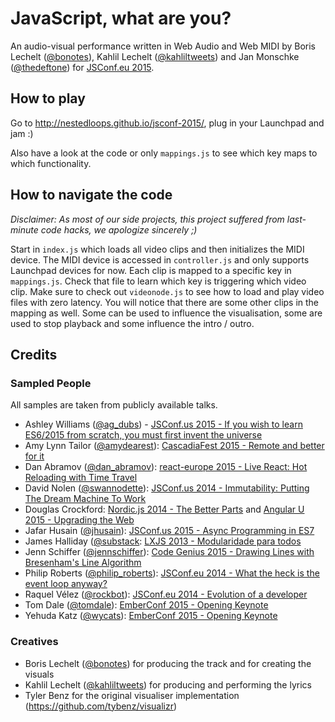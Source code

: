 # JavaScript, what are you?

An audio-visual performance written in Web Audio and Web MIDI by Boris Lechelt ([@bonotes](https://twitter.com/bonotes)), Kahlil Lechelt ([@kahliltweets](https://twitter.com/kahliltweets)) and Jan Monschke ([@thedeftone](https://twitter.com/thedeftone)) for [JSConf.eu 2015](http://2015.jsconf.eu/).

## How to play

Go to http://nestedloops.github.io/jsconf-2015/, plug in your Launchpad and jam :)

Also have a look at the code or only `mappings.js` to see which key maps to which functionality.

## How to navigate the code

_Disclaimer: As most of our side projects, this project suffered from last-minute code hacks, we apologize sincerely ;)_

Start in `index.js` which loads all video clips and then initializes the MIDI device. The MIDI device is accessed in `controller.js` and only supports Launchpad devices for now. Each clip is mapped to a specific key in `mappings.js`. Check that file to learn which key is triggering which video clip. Make sure to check out `videonode.js` to see how to load and play video files with zero latency. You will notice that there are some other clips in the mapping as well. Some can be used to influence the visualisation, some are used to stop playback and some influence the intro / outro.

## Credits

### Sampled People

All samples are taken from publicly available talks.

- Ashley Williams ([@ag_dubs](https://twitter.com/ag_dubs)) - [JSConf.us 2015 - If you wish to learn ES6/2015 from scratch, you must first invent the universe](https://www.youtube.com/watch?v=DN4yLZB1vUQ)
- Amy Lynn Tailor ([@amydearest](https://twitter.com/amydearest)): [CascadiaFest 2015 - Remote and better for it](https://www.youtube.com/watch?v=_NPLqrVMHFw)
- Dan Abramov ([@dan_abramov](https://twitter.com/dan_abramov)): [react-europe 2015 - Live React: Hot Reloading with Time Travel](https://www.youtube.com/watch?v=xsSnOQynTHs)
- David Nolen ([@swannodette](https://twitter.com/swannodette)): [JSConf.us 2014 - Immutability: Putting The Dream Machine To Work](https://www.youtube.com/watch?v=SiFwRtCnxv4)
- Douglas Crockford: [Nordic.js 2014 - The Better Parts](https://www.youtube.com/watch?v=PSGEjv3Tqo0) and [Angular U 2015 - Upgrading the Web](https://www.youtube.com/watch?v=6UTWAEJlhww)
- Jafar Husain ([@jhusain](https://twitter.com/jhusain)): [JSConf.us 2015 - Async Programming in ES7](https://www.youtube.com/watch?v=lil4YCCXRYc)
- James Halliday ([@substack](https://twitter.com/substack): [LXJS 2013 - Modularidade para todos](https://www.youtube.com/watch?v=DCQNm6yiZh0)
- Jenn Schiffer ([@jennschiffer](https://twitter.com/jennschiffer)): [Code Genius 2015 - Drawing Lines with Bresenham's Line Algorithm](https://www.youtube.com/watch?v=zytBpLlSHms)
- Philip Roberts ([@philip_roberts](https://twitter.com/philip_roberts)): [JSConf.eu 2014 - What the heck is the event loop anyway?](https://www.youtube.com/watch?v=8aGhZQkoFbQ)
- Raquel Vélez ([@rockbot](https://twitter.com/rockbot)): [JSConf.eu 2014 - Evolution of a developer](https://www.youtube.com/watch?v=rP1q6oIVco4)
- Tom Dale ([@tomdale](https://twitter.com/tomdale)): [EmberConf 2015 - Opening Keynote](https://www.youtube.com/watch?v=o12-90Dm-Qs)
- Yehuda Katz ([@wycats](https://twitter.com/wycats)): [EmberConf 2015 - Opening Keynote](https://www.youtube.com/watch?v=o12-90Dm-Qs)

### Creatives

- Boris Lechelt ([@bonotes](https://twitter.com/bonotes)) for producing the track and for creating the visuals
- Kahlil Lechelt ([@kahliltweets](https://twitter.com/kahliltweets)) for producing and performing the lyrics
- Tyler Benz for the original visualiser implementation (https://github.com/tybenz/visualizr)
